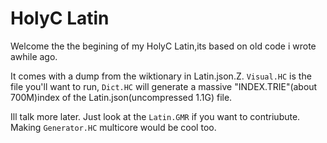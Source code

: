 # HolyC Latin
  Welcome the the begining of my HolyC Latin,its based on old code i wrote awhile ago.

  It comes with a dump from the wiktionary in Latin.json.Z. `Visual.HC` is the file you'll want to run, `Dict.HC` will generate  a massive "INDEX.TRIE"(about 700M)index of the Latin.json(uncompressed 1.1G) file.

  Ill talk more later. Just look at the `Latin.GMR` if you want to contriubute. Making `Generator.HC` multicore would be cool too.
